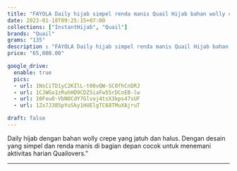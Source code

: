 ```yaml
---
title: "FAYOLA Daily hijab simpel renda manis Quail Hijab bahan wolly crepe"
date: 2023-01-18T09:25:15+07:00
collections: ["InstantHijab", "Quail"]
brands: "Quail"
grams: "135"
description : "FAYOLA Daily hijab simpel renda manis Quail Hijab bahan wolly crepe"
price: "65,000.00"

google_drive:
  enable: true
  pics:
  - url: 1NsCiTD1yC2KIlL-t00vQW-SC0fhCnDRJ
  - url: 1CJWGo1zRuhHD9CDZ5iaFw55rDCoEB-lw
  - url: 10FouO-VbNOCdY7Glvoj4tsX3kps47sUF
  - url: 1Zx7J385pYuSky1HUElgTC68TMuXAjruT

draft: false
---
```


Daily hijab dengan bahan wolly crepe yang jatuh dan halus. Dengan desain yang simpel dan renda manis di bagian depan cocok untuk menemani aktivitas harian Quailovers."

-----------    
 
